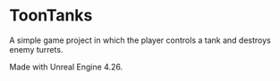 # ToonTanks

A simple game project in which the player controls a tank and destroys enemy turrets. 

Made with Unreal Engine 4.26.
